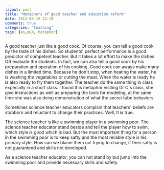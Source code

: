 ```yaml
---
layout: post
title: "Metaphors of good teacher and education reform"
date: 2013-08-19 22:19
comments: true
categories: "teaching"
tags: [en,UGA, Metaphor]
---
```

A good teacher just like a good cook. Of course, you can tell a good cook by the taste of his dishes. So students' perfect performance is a good predictor of competent teacher. But it takes a lot effort to make the dishes OR evaluate the students. In fact, we can also tell a good cook by his preparation and operation of his cooking.  Good cook can aways make many dishes in a limited time. Because he don't stop, when heating the water, he is washing the vegatables or cutting the meat. When the water is ready he is also ready to fry them together. The teacher do the same thing in class expecially in a short class. I found this metaphor visiting Dr C's class, she give instructions as well as preparing the tools for modeling, at the same time she was also doing demonstration of what the secret tube behaviors.   

Sometimes science teacher educators complain that teachers' beliefs are stubborn and reluctant to change their practices. Well, It is true.  

The science teacher is like a swimming player in a swimming poor. The science teacher educator stand beside and tell the player how to swim, which style is good which is bad. But the most important thing for a person in the swimming poor is to keep safty and the most reliable style is his primary style. How can we blame them not trying to change, if their safty is not guaranteed and skills not developed.  

As a science teacher educator, you can not stand by but jump into the swimming poor and provide necessary skills and safety.  